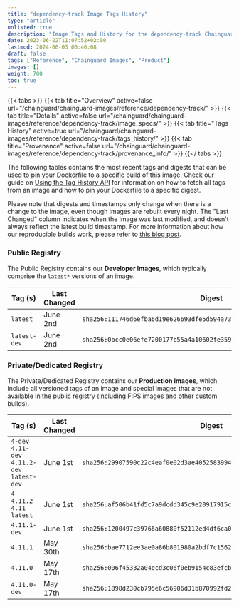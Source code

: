 ```yaml
---
title: "dependency-track Image Tags History"
type: "article"
unlisted: true
description: "Image Tags and History for the dependency-track Chainguard Image"
date: 2023-06-22T11:07:52+02:00
lastmod: 2024-06-03 00:46:08
draft: false
tags: ["Reference", "Chainguard Images", "Product"]
images: []
weight: 700
toc: true
---
```


{{< tabs >}}
{{< tab title="Overview" active=false url="/chainguard/chainguard-images/reference/dependency-track/" >}}
{{< tab title="Details" active=false url="/chainguard/chainguard-images/reference/dependency-track/image_specs/" >}}
{{< tab title="Tags History" active=true url="/chainguard/chainguard-images/reference/dependency-track/tags_history/" >}}
{{< tab title="Provenance" active=false url="/chainguard/chainguard-images/reference/dependency-track/provenance_info/" >}}
{{</ tabs >}}

The following tables contains the most recent tags and digests that can be used to pin your Dockerfile to a specific build of this image. Check our guide on [Using the Tag History API](/chainguard/chainguard-images/using-the-tag-history-api/) for information on how to fetch all tags from an image and how to pin your Dockerfile to a specific digest.

Please note that digests and timestamps only change when there is a change to the image, even though images are rebuilt every night. The "Last Changed" column indicates when the image was last modified, and doesn't always reflect the latest build timestamp. For more information about how our reproducible builds work, please refer to [this blog post](https://www.chainguard.dev/unchained/reproducing-chainguards-reproducible-image-builds).

### Public Registry
The Public Registry contains our **Developer Images**, which typically comprise the `latest*` versions of an image.

| Tag (s)       | Last Changed | Digest                                                                    |
|---------------|--------------|---------------------------------------------------------------------------|
|  `latest`     | June 2nd     | `sha256:111746d6efba6d19e626693dfe5d594a73e68871be4ccff2f28a55d47e179253` |
|  `latest-dev` | June 2nd     | `sha256:0bcc0e06efe7200177b55a4a10602fe35914be0fa68ebce9e291aac5a2df2921` |


### Private/Dedicated Registry
The Private/Dedicated Registry contains our **Production Images**, which include all versioned tags of an image and special images that are not available in the public registry (including FIPS images and other custom builds).

| Tag (s)                                       | Last Changed | Digest                                                                    |
|-----------------------------------------------|--------------|---------------------------------------------------------------------------|
|  `4-dev` `4.11-dev` `4.11.2-dev` `latest-dev` | June 1st     | `sha256:29907590c22c4eaf0e02d3ae4052583994a594765ee2174ac0ed8b4245f00dc3` |
|  `4` `4.11.2` `4.11` `latest`                 | June 1st     | `sha256:af506b41fd5c7a9dcdd345c9e20917915c8519f1e4df8cf5a6db7557d6f041ce` |
|  `4.11.1-dev`                                 | June 1st     | `sha256:1200497c39766a60880f52112ed4df6ca0ff7da07506e4cd18bd8892f5549c09` |
|  `4.11.1`                                     | May 30th     | `sha256:bae7712ee3ae0a86b801980a2bdf7c1562686f57e8bd4f114d88b95d3804c318` |
|  `4.11.0`                                     | May 17th     | `sha256:006f45332a04ecd3c06f0eb9154c83efcb2d1d52f8a234598131d18e52385659` |
|  `4.11.0-dev`                                 | May 17th     | `sha256:1898d230cb795e6c56906d31b870992fd25ce537fdcb432eb53331a9f49ff23e` |

